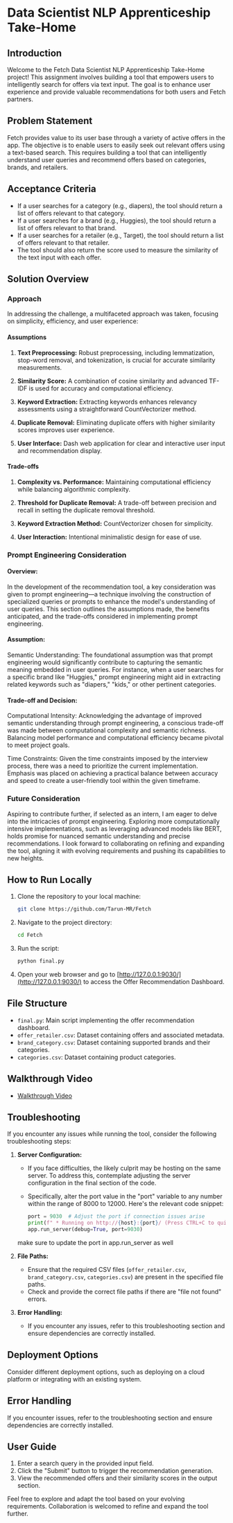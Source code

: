# Data Scientist NLP Apprenticeship Take-Home

## Introduction

Welcome to the Fetch Data Scientist NLP Apprenticeship Take-Home project! This assignment involves building a tool that empowers users to intelligently search for offers via text input. The goal is to enhance user experience and provide valuable recommendations for both users and Fetch partners.

## Problem Statement

Fetch provides value to its user base through a variety of active offers in the app. The objective is to enable users to easily seek out relevant offers using a text-based search. This requires building a tool that can intelligently understand user queries and recommend offers based on categories, brands, and retailers.

## Acceptance Criteria

- If a user searches for a category (e.g., diapers), the tool should return a list of offers relevant to that category.
- If a user searches for a brand (e.g., Huggies), the tool should return a list of offers relevant to that brand.
- If a user searches for a retailer (e.g., Target), the tool should return a list of offers relevant to that retailer.
- The tool should also return the score used to measure the similarity of the text input with each offer.

## Solution Overview

### Approach

In addressing the challenge, a multifaceted approach was taken, focusing on simplicity, efficiency, and user experience:

#### Assumptions

1. **Text Preprocessing:** Robust preprocessing, including lemmatization, stop-word removal, and tokenization, is crucial for accurate similarity measurements.

2. **Similarity Score:** A combination of cosine similarity and advanced TF-IDF is used for accuracy and computational efficiency.

3. **Keyword Extraction:** Extracting keywords enhances relevancy assessments using a straightforward CountVectorizer method.

4. **Duplicate Removal:** Eliminating duplicate offers with higher similarity scores improves user experience.

5. **User Interface:** Dash web application for clear and interactive user input and recommendation display.

#### Trade-offs

1. **Complexity vs. Performance:** Maintaining computational efficiency while balancing algorithmic complexity.

2. **Threshold for Duplicate Removal:** A trade-off between precision and recall in setting the duplicate removal threshold.

3. **Keyword Extraction Method:** CountVectorizer chosen for simplicity.

4. **User Interaction:** Intentional minimalistic design for ease of use.

### Prompt Engineering Consideration

#### Overview:

In the development of the recommendation tool, a key consideration was given to prompt engineering—a technique involving the construction of specialized queries or prompts to enhance the model's understanding of user queries. This section outlines the assumptions made, the benefits anticipated, and the trade-offs considered in implementing prompt engineering.

#### Assumption:

Semantic Understanding: The foundational assumption was that prompt engineering would significantly contribute to capturing the semantic meaning embedded in user queries. For instance, when a user searches for a specific brand like "Huggies," prompt engineering might aid in extracting related keywords such as "diapers," "kids," or other pertinent categories.

#### Trade-off and Decision:

Computational Intensity: Acknowledging the advantage of improved semantic understanding through prompt engineering, a conscious trade-off was made between computational complexity and semantic richness. Balancing model performance and computational efficiency became pivotal to meet project goals.

Time Constraints: Given the time constraints imposed by the interview process, there was a need to prioritize the current implementation. Emphasis was placed on achieving a practical balance between accuracy and speed to create a user-friendly tool within the given timeframe.

### Future Consideration

Aspiring to contribute further, if selected as an intern, I am eager to delve into the intricacies of prompt engineering. Exploring more computationally intensive implementations, such as leveraging advanced models like BERT, holds promise for nuanced semantic understanding and precise recommendations. I look forward to collaborating on refining and expanding the tool, aligning it with evolving requirements and pushing its capabilities to new heights.

## How to Run Locally

1. Clone the repository to your local machine:

    ```bash
    git clone https://github.com/Tarun-MR/Fetch
    ```

2. Navigate to the project directory:

    ```bash
    cd Fetch
    ```

3. Run the script:

    ```bash
    python final.py
    ```

5. Open your web browser and go to [http://127.0.0.1:9030/](http://127.0.0.1:9030/) to access the Offer Recommendation Dashboard.

## File Structure

- `final.py`: Main script implementing the offer recommendation dashboard.
- `offer_retailer.csv`: Dataset containing offers and associated metadata.
- `brand_category.csv`: Dataset containing supported brands and their categories.
- `categories.csv`: Dataset containing product categories.

## Walkthrough Video

- [Walkthrough Video](https://github.com/yourusername/yourrepository/Walkthrough.mp4](https://github.com/Tarun-MR/Fetch/blob/main/Walkthrough.mp4))

## Troubleshooting

If you encounter any issues while running the tool, consider the following troubleshooting steps:

1. **Server Configuration:**
   - If you face difficulties, the likely culprit may be hosting on the same server. To address this, contemplate adjusting the server configuration in the final section of the code.
   - Specifically, alter the port value in the "port" variable to any number within the range of 8000 to 12000. Here's the relevant code snippet:

     ```python
     port = 9030  # Adjust the port if connection issues arise
     print(f" * Running on http://{host}:{port}/ (Press CTRL+C to quit)")
     app.run_server(debug=True, port=9030)
     ```
    make sure to update the port in app.run_server as well
2. **File Paths:**
   - Ensure that the required CSV files (`offer_retailer.csv`, `brand_category.csv`, `categories.csv`) are present in the specified file paths.
   - Check and provide the correct file paths if there are "file not found" errors.

3. **Error Handling:**
   - If you encounter any issues, refer to this troubleshooting section and ensure dependencies are correctly installed.

## Deployment Options

Consider different deployment options, such as deploying on a cloud platform or integrating with an existing system.

## Error Handling

If you encounter issues, refer to the troubleshooting section and ensure dependencies are correctly installed.

## User Guide

1. Enter a search query in the provided input field.
2. Click the "Submit" button to trigger the recommendation generation.
3. View the recommended offers and their similarity scores in the output section.

Feel free to explore and adapt the tool based on your evolving requirements. Collaboration is welcomed to refine and expand the tool further.
